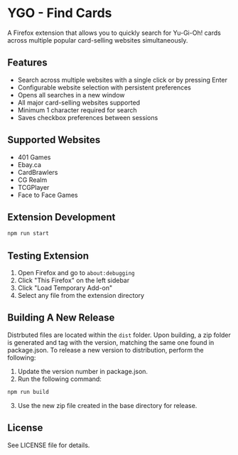 # YGO - Find Cards

A Firefox extension that allows you to quickly search for Yu-Gi-Oh! cards across multiple popular card-selling websites simultaneously.

## Features

- Search across multiple websites with a single click or by pressing Enter
- Configurable website selection with persistent preferences
- Opens all searches in a new window
- All major card-selling websites supported
- Minimum 1 character required for search
- Saves checkbox preferences between sessions

## Supported Websites

- 401 Games
- Ebay.ca
- CardBrawlers
- CG Realm
- TCGPlayer
- Face to Face Games

## Extension Development

```bash
npm run start
```

## Testing Extension

1. Open Firefox and go to `about:debugging`
2. Click "This Firefox" on the left sidebar
3. Click "Load Temporary Add-on"
4. Select any file from the extension directory

## Building A New Release

Distrbuted files are located within the `dist` folder. Upon building, a zip folder is generated and tag with the version, matching the same one found in package.json. To release a new version to distribution, perform the following:

1. Update the version number in package.json.
2. Run the following command:

```bash
npm run build
```

3. Use the new zip file created in the base directory for release.

## License

See LICENSE file for details.
